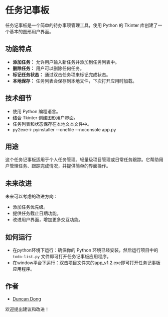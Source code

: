 # 任务记事板

任务记事板是一个简单的待办事项管理工具，使用 Python 的 Tkinter 库创建了一个基本的图形用户界面。

## 功能特点

- **添加任务：** 允许用户输入新任务并添加到任务列表中。
- **删除任务：** 用户可以删除任何任务。
- **标记任务状态：** 通过双击任务项来标记完成状态。
- **本地保存：** 任务列表会保存到本地文件，下次打开应用时加载。

## 技术细节

- 使用 Python 编程语言。
- 结合 Tkinter 创建图形用户界面。
- 任务列表和状态保存在本地文本文件中。
- py2exe-> pyinstaller --onefile --noconsole app.py

## 用途

这个任务记事板适用于个人任务管理、轻量级项目管理或日常任务跟踪。它帮助用户管理任务、跟踪完成情况，并提供简单的界面操作。

## 未来改进

未来可以考虑的改进方向：
- 添加任务优先级。
- 提供任务截止日期功能。
- 改进用户界面，增加更多交互功能。

## 如何运行

- 在python环境下运行：确保你的 Python 环境已经安装，然后运行项目中的 `todo-list.py` 文件即可打开任务记事板应用程序。
- 在window平台下运行：双击项目文件夹的app_v1.2.exe即可打开任务记事板应用程序。

## 作者

- [Duncan Dong](https://github.com/dongyaolin)

欢迎提出建议和改进！

